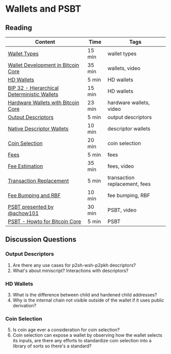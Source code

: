 # Wallets and PSBT

## Reading

| Content                                                                                       | Time  | Tags                    |
|-----------------------------------------------------------------------------------------------|-------|-------------------------|
[Wallet Types](http://bcoin.io/guides/wallets.html) | 15 min | wallet types |
[Wallet Development in Bitcoin Core](https://youtu.be/j0V8elTzYAA) | 35 min | wallets, video |
[HD Wallets](https://medium.com/bitcraft/hd-wallets-explained-from-high-level-to-nuts-and-bolts-9a41545f5b0) | 5 min | HD wallets |
[BIP 32 - Hierarchical Deterministic Wallets](https://github.com/bitcoin/bips/blob/master/bip-0032.mediawiki) | 15 min | HD wallets |
[Hardware Wallets with Bitcoin Core](https://vimeo.com/316634495) | 23 min | hardware wallets, video |
[Output Descriptors](https://gist.github.com/sipa/e3d23d498c430bb601c5bca83523fa82) | 5 min | output descriptors |
[Native Descriptor Wallets](https://gist.github.com/achow101/94d889715afd49181f8efdca1f9faa25) | 10 min | descriptor wallets |
[Coin Selection](https://bitcoinedge.org/tutorial/EN:wallets-coin-selection) | 20 min | coin selection |
[Fees](https://medium.com/@jimmysong/the-fee-market-explained-76b294947b42) | 5 min | fees |
[Fee Estimation](https://youtu.be/PYA1f2xlIOM) | 35 min | fees, video |
[Transaction Replacement](https://en.bitcoin.it/wiki/Transaction_replacement)  | 5 min | transaction replacement, fees |
[Fee Bumping and RBF](https://github.com/bitcoinops/scaling-book/blob/add_rbf/1.fee_bumping/fee_bumping.md) | 10 min | fee bumping, RBF |
[PSBT presented by @achow101](https://www.youtube.com/watch?v=H6xZSRDXUiU) | 30 min | PSBT, video |
[PSBT - Howto for Bitcoin Core](https://github.com/bitcoin/bitcoin/blob/master/doc/psbt.md) | 5 min | PSBT |


## Discussion Questions

### Output Descriptors
1. Are there any use cases for p2sh-wsh-p2pkh descriptors?
2. What's about miniscript? Interactions with descriptors?

### HD Wallets
3. What is the difference between child and hardened child addresses?
4. Why is the internal chain not visible outside of the wallet if it uses public derivation?

### Coin Selection
5. Is coin age ever a consideration for coin selection?
6. Coin selection can expose a wallet by observing how the wallet selects its inputs, are there any efforts to standardize coin selection into a library of sorts so there's a standard?
